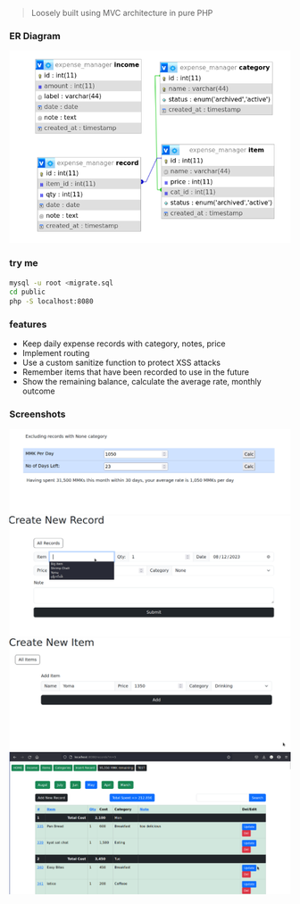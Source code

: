 > Loosely built using MVC architecture in pure PHP

### ER Diagram
![](images/er.png)

### try me
```bash
mysql -u root <migrate.sql
cd public
php -S localhost:8080
```

### features
- Keep daily expense records with category, notes, price
- Implement routing
- Use a custom sanitize function to protect XSS attacks
- Remember items that have been recorded to use in the future
- Show the remaining balance, calculate the average rate, monthly outcome

### Screenshots
<img src="images/1.png" width="700"/>
<img src="images/2.png" width="700"/>
<img src="images/3.png" width="700"/>
<img src="images/4.png" width="700"/>